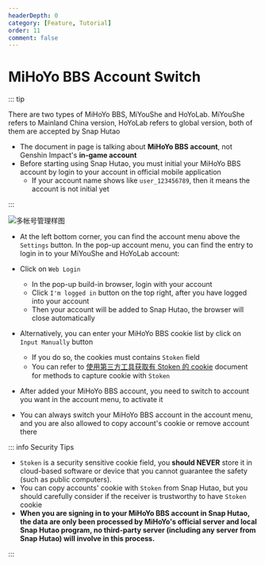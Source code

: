 ```yaml
---
headerDepth: 0
category: [Feature, Tutorial]
order: 11
comment: false
---
```


# MiHoYo BBS Account Switch

::: tip

There are two types of MiHoYo BBS, MiYouShe and HoYoLab.
MiYouShe refers to Mainland China version, HoYoLab refers to global version, both of them are accepted by Snap Hutao

- The document in page is talking about **MiHoYo BBS account**, not Genshin Impact's **in-game account**
- Before starting using Snap Hutao, you must initial your MiHoYo BBS account by login to your account in official mobile application
  - If your account name shows like `user_123456789`, then it means the account is not initial yet

:::

![多帐号管理样图](https://img.alicdn.com/imgextra/i4/1797064093/O1CN01tRs9NH1g6du1XgyDZ_!!1797064093.png)

- At the left bottom corner, you can find the account menu above the `Settings` button. In the pop-up account menu,
  you can find the entry to login in to your MiYouShe and HoYoLab account:
- Click on `Web Login`

  - In the pop-up build-in browser, login with your account
  - Click `I'm logged in` button on the top right, after you have logged into your account
  - Then your account will be added to Snap Hutao, the browser will close automatically

- Alternatively, you can enter your MiHoYo BBS cookie list by click on `Input Manually` button

  - If you do so, the cookies must contains `Stoken` field
  - You can refer to [使用第三方工具获取有 Stoken 的 cookie](../advanced/get-stoken-cookie-from-the-third-party.md) document for methods to capture cookie with `Stoken`

- After added your MiHoYo BBS account, you need to switch to account you want in the account menu, to activate it
- You can always switch your MiHoYo BBS account in the account menu, and you are also allowed to copy account's cookie or remove account there

::: info Security Tips

- `Stoken` is a security sensitive cookie field, you **should NEVER** store it in cloud-based software or device that you cannot guarantee the safety (such as public computers).
- You can copy accounts' cookie with `Stoken` from Snap Hutao, but you should carefully consider if the receiver is trustworthy to have `Stoken` cookie
- **When you are signing in to your MiHoYo BBS account in Snap Hutao, the data are only been processed by MiHoYo's official server and local Snap Hutao program,
  no third-party server (including any server from Snap Hutao) will involve in this process.**

:::
